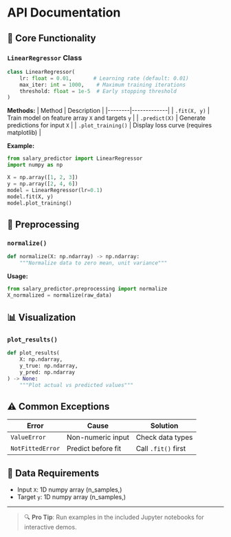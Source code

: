 # API Documentation

## 🧮 Core Functionality

### `LinearRegressor` Class
```python
class LinearRegressor(
    lr: float = 0.01,       # Learning rate (default: 0.01)
    max_iter: int = 1000,    # Maximum training iterations
    threshold: float = 1e-5  # Early stopping threshold
)
```
**Methods:**
| Method | Description |
|--------|-------------|
| `.fit(X, y)` | Train model on feature array `X` and targets `y` |
| `.predict(X)` | Generate predictions for input `X` |
| `.plot_training()` | Display loss curve (requires matplotlib) |

**Example:**
```python
from salary_predictor import LinearRegressor
import numpy as np

X = np.array([1, 2, 3])
y = np.array([2, 4, 6])
model = LinearRegressor(lr=0.1)
model.fit(X, y)
model.plot_training()
```

## 🔧 Preprocessing

### `normalize()`
```python
def normalize(X: np.ndarray) -> np.ndarray:
    """Normalize data to zero mean, unit variance"""
```

**Usage:**
```python
from salary_predictor.preprocessing import normalize
X_normalized = normalize(raw_data)
```

## 📊 Visualization

### `plot_results()`
```python
def plot_results(
    X: np.ndarray, 
    y_true: np.ndarray,
    y_pred: np.ndarray
) -> None:
    """Plot actual vs predicted values"""
```

## ⚠️ Common Exceptions
| Error | Cause | Solution |
|-------|-------|----------|
| `ValueError` | Non-numeric input | Check data types |
| `NotFittedError` | Predict before fit | Call `.fit()` first |

## 📁 Data Requirements
- Input `X`: 1D numpy array (n_samples,)
- Target `y`: 1D numpy array (n_samples,)

---

> 🔍 **Pro Tip**: Run examples in the included Jupyter notebooks for interactive demos.
